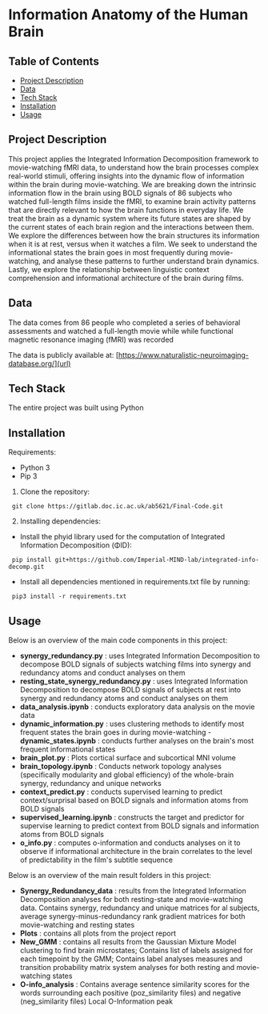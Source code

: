 # Information Anatomy of the Human Brain

## Table of Contents
- [Project Description](#project-description)
- [Data](#data)
- [Tech Stack](#tech-stack)
- [Installation](#installation)
- [Usage](#usage)


## Project Description

This project applies the Integrated Information Decomposition framework to movie-watching fMRI data, to understand how the brain processes complex real-world stimuli, offering insights into the dynamic flow of information within the brain during movie-watching. We are breaking down the intrinsic information flow in the brain using BOLD signals of 86 subjects who watched full-length films inside the fMRI, to examine brain activity patterns that are directly relevant to how the brain functions in everyday life. We treat the brain as a dynamic system where its future states are shaped by the current states of each brain region and the interactions between them. We explore the differences between how the brain structures its information when it is at rest, versus when it watches a film. We seek to understand the informational states the brain goes in most frequently during movie-watching, and analyse these patterns to further understand brain dynamics. Lastly, we explore the relationship between linguistic context comprehension and informational architecture of the brain during films.

## Data 

The data comes from 86 people who completed a series of behavioral assessments and watched a full-length movie while while functional magnetic resonance imaging (fMRI) was recorded

The data is publicly available at: [https://www.naturalistic-neuroimaging-database.org/](url)

## Tech Stack

The entire project was built using Python

## Installation

Requirements:
- Python 3
- Pip 3

1. Clone the repository:
```
 git clone https://gitlab.doc.ic.ac.uk/ab5621/Final-Code.git
```

2. Installing dependencies: 

- Install the phyid library used for the computation of Integrated Information Decomposition (ΦID):
```
 pip install git+https://github.com/Imperial-MIND-lab/integrated-info-decomp.git
```
- Install all dependencies mentioned in requirements.txt file by running:
```
 pip3 install -r requirements.txt
```

## Usage

Below is an overview of the main code components in this project:

- **synergy_redundancy.py** : uses Integrated Information Decomposition to decompose BOLD signals of subjects watching films into synergy and redundancy atoms and conduct analyses on them
- **resting_state_synergy_redundancy.py** : uses Integrated Information Decomposition to decompose BOLD signals of subjects at rest into synergy and redundancy atoms and conduct analyses on them
- **data_analysis.ipynb** : conducts exploratory data analysis on the movie data
- **dynamic_information.py** : uses clustering methods to identify most frequent states the brain goes in during movie-watching
-**dynamic_states.ipynb** : conducts further analyses on the brain's most frequent informational states
- **brain_plot.py** : Plots cortical surface and subcortical MNI volume
- **brain_topology.ipynb** : Conducts network topology analyses (specifically modularity and global efficiency) of the whole-brain synergy, redundancy and unique networks
- **context_predict.py** : conducts supervised learning to predict context/surprisal based on BOLD signals and information atoms from BOLD signals
- **supervised_learning.ipynb** : constructs the target and predictor for supervise learning to predict context from BOLD signals and information atoms from BOLD signals
- **o_info.py** : computes o-information and conducts analyses on it to observe if informational architecture in the brain correlates to the level of predictability in the film's subtitle sequence


Below is an overview of the main result folders in this project:

- **Synergy_Redundancy_data** : results from the Integrated Information Decomposition analyses for both resting-state and movie-watching data. Contains synergy, redundancy and unique matrices for al subjects, average synergy-minus-redundancy rank gradient matrices for both movie-watching and resting states
- **Plots** : contains all plots from the project report
- **New_GMM** : contains all results from the Gaussian Mixture Model clustering to find brain microstates; Contains list of labels assigned for each timepoint by the GMM; Contains label analyses measures and transition probability matrix system analyses for both resting and movie-watching states
- **O-info_analysis** : Contains average sentence similarity scores for the words surrounding each positive (poz_similarity files) and negative (neg_similarity files) Local O-Information peak 

